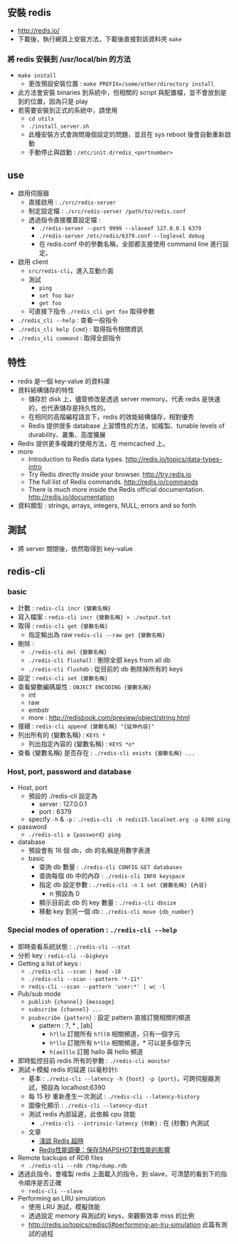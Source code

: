 ## 安裝 redis

- http://redis.io/
- 下載後，執行網頁上安裝方法，下載後直接對該資料夾 `make`

### 將 redis 安裝到 /usr/local/bin 的方法

- `make install`
	- 更改預設安裝位置 : `make PREFIX=/some/other/directory install`
- 此方法會安裝 binaries 到系統中，但相關的 script 與配置檔，並不會放到是到的位置，因為只是 play
- 若需要安裝到正式的系統中，請使用
	- `cd utils`
	- `./install_server.sh`
	- 此種安裝方式會詢問幾個設定的問題，並且在 sys reboot 後會自動重新啟動
	- 手動停止與啟動 : `/etc/init.d/redis_<portnumber>`

## use

- 啟用伺服器
	- 直接啟用 : `./src/redis-server`
	- 制定設定檔 : `./src/redis-server /path/to/redis.conf`
	- 透過指令直接覆蓋設定檔 : 
		- `./redis-server --port 9999 --slaveof 127.0.0.1 6379`
		- `./redis-server /etc/redis/6379.conf --loglevel debug`
		- 在 redis.conf 中的參數名稱，全部都支援使用 command line 進行設定。
- 啟用 client
	- `src/redis-cli`，進入互動介面
	- 測試
		- `ping`
		- `set foo bar`
		- `get foo`
	- 可直接下指令 `./redis_cli get foo` 取得參數
- `./redis_cli --help` : 查看一般指令
- `./redis_cli help {cmd}` : 取得指令相關資訊
- `./redis_cli command` : 取得全部指令

## 特性

- redis 是一個 key-value 的資料庫
- 資料結構儲存的特性
	- 儲存於 disk 上，儘管修改是透過 server memory。代表 redis 是快速的，也代表儲存是持久性的。
	- 在相同的高階編程語言下，redis 的效能結構儲存，相對優秀
	- Redis 提供很多 database 上習慣性的方法，如複製、tunable levels of durability、叢集、高度擴展
- Redis 提供更多複雜的使用方法，在 memcached 上。
- more
	* Introduction to Redis data types. http://redis.io/topics/data-types-intro
	* Try Redis directly inside your browser. http://try.redis.io
	* The full list of Redis commands. http://redis.io/commands
	* There is much more inside the Redis official documentation. http://redis.io/documentation
- 資料類型 : strings, arrays, integers, NULL, errors and so forth

## 測試

- 將 server 關閉後，依然取得到 key-value

## redis-cli

### basic

- 計數 : `redis-cli incr {變數名稱}`
- 寫入檔案 : `redis-cli incr {變數名稱} > ./output.txt`
- 取得 : `redis-cli get {變數名稱}`
	- 指定輸出為 raw `redis-cli --raw get {變數名稱}`
- 刪除 : 
	- `./redis-cli del {變數名稱}`
	- `./redis-cli flushall` : 刪除全部 keys from all db
	- `./redis-cli flushdb` : 從目前的 db 刪除掉所有的 keys
- 設定 : `redis-cli set {變數名稱}`
- 查看變數編碼屬性 : `OBJECT ENCODING {變數名稱}`
	- int
	- raw
	- embstr
	- more : <http://redisbook.com/preview/object/string.html>
- 接續 : `redis-cli append {變數名稱} "{延伸內容}"`
- 列出所有的 {變數名稱} : `KEYS *`
	- 列出指定內容的 {變數名稱} : `KEYS *o*`
- 查看 {變數名稱} 是否存在 : `./redis-cli exists {變數名稱} ...`

### Host, port, password and database

- Host, port
	- 預設的 ./redis-cli 設定為
		- server : 127.0.0.1 
		- port : 6379
	- specify `-h` & `-p` : `./redis-cli -h redis15.localnet.org -p 6390 ping`
- password
	- `./redis-cli a {password} ping`
- database
	- 預設會有 16 個 db，db 的名稱是用數字表達
	- basic
		- 查詢 db 數量 : `./redis-cli CONFIG GET databases`
		- 查詢每個 db 中的內存 : `./redis-cli INFO keyspace`
		- 指定 db 設定參數 : `./redis-cli -n 1 set {變數名稱} {內容}`
			- n 預設為 0 
		- 顯示目前此 db 的 key 數量 : `./redis-cli dbsize`
		- 移動 key 到另一個 db : `./redis-cli move {db_number}`

### Special modes of operation : `./redis-cli --help`

- 即時查看系統狀態 : `./redis-cli --stat`
- 分析 key : `redis-cli --bigkeys`
- Getting a list of keys : 
	- `./redis-cli --scan | head -10`
	- `./redis-cli --scan --pattern '*-11*'`
	- `redis-cli --scan --pattern 'user:*' | wc -l`
- Pub/sub mode
	- `publish {channel} {message}`
	- `subscribe {channel} ...`
	- `psubscribe {pattern}` : 設定 pattern 直接訂閱相關的頻道
		- pattern : ?, * , [ab]
			- `h?llo` 訂閱所有 `h?ll0` 相關頻道，只有一個字元
			- `h*llo` 訂閱所有 `h*llo` 相關頻道，* 可以是多個字元
			- `h[ae]llo` 訂閱 hallo 與 hello 頻道
- 即時監控目前 redis 所有的參數 : `./redis-cli monitor`
- 測試＋模擬 redis 的延遲 (以毫秒計): 
	- 基本 : `./redis-cli --latency -h {host} -p {port}`，可跨伺服器測試，預設為 localhost:6390
	- 每 15 秒 重新產生一次測試 : `./redis-cli --latency-history`
	- 圖像化顯示 : `./redis-cli --latency-dist`
	- 測試 redis 內部延遲，此依賴 cpu 效能
		- `./redis-cli --intrinsic-latency {秒數}` : 在 {秒數} 內測試
	- 文章
		- [淺談 Redis 超時](https://read01.com/yz68z4.html)
		- [Redis性能調優：保存SNAPSHOT對性能的影響](https://read01.com/O3a48K.html)
- Remote backups of RDB files
	- `./redis-cli --rdb /tmp/dump.rdb`
- 透過此指令，會複製 redis 上面載入的指令，到 slave，可清楚的看到下的指令順序是否正確 
	- `redis-cli --slave`
- Performing an LRU simulation 
	- 使用 LRU 測試，模擬效能
	- 透過設定 memory 與測試的 keys，來觀察效率 miss 的比例
	- <http://redis.io/topics/rediscli#performing-an-lru-simulation> 此篇有測試的過程